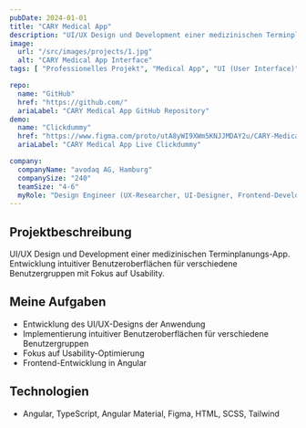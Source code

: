 ```yaml
---
pubDate: 2024-01-01
title: "CARY Medical App"
description: "UI/UX Design und Development einer medizinischen Terminplanungs-App"
image:
  url: "/src/images/projects/1.jpg"
  alt: "CARY Medical App Interface"
tags: [ "Professionelles Projekt", "Medical App", "UI (User Interface)", "UX (User Experience)", "Frontend-Entwicklung" ]

repo:
  name: "GitHub"
  href: "https://github.com/"
  ariaLabel: "CARY Medical App GitHub Repository"
demo:
  name: "Clickdummy"
  href: "https://www.figma.com/proto/utA8yWI9XWm5KNJJMDAY2u/CARY-Medical-%E2%80%93-Clickdummy?node-id=3-39&t=XorI7lhwAwQGlNNj-1&scaling=contain&content-scaling=fixed&page-id=0%3A1&starting-point-node-id=3%3A39"
  ariaLabel: "CARY Medical App Live Clickdummy"

company:
  companyName: "avodaq AG, Hamburg"
  companySize: "240"
  teamSize: "4-6"
  myRole: "Design Engineer (UX-Researcher, UI-Designer, Frontend-Developer)"
---
```


## Projektbeschreibung

UI/UX Design und Development einer medizinischen Terminplanungs-App. Entwicklung intuitiver Benutzeroberflächen für
verschiedene Benutzergruppen mit Fokus auf Usability.

## Meine Aufgaben

- Entwicklung des UI/UX-Designs der Anwendung
- Implementierung intuitiver Benutzeroberflächen für verschiedene Benutzergruppen
- Fokus auf Usability-Optimierung
- Frontend-Entwicklung in Angular

## Technologien

- Angular, TypeScript, Angular Material, Figma, HTML, SCSS, Tailwind